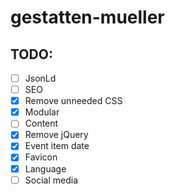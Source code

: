 # gestatten-mueller

## TODO:

- [ ] JsonLd
- [ ] SEO
- [x] Remove unneeded CSS
- [x] Modular
- [ ] Content
- [x] Remove jQuery
- [x] Event item date
- [x] Favicon
- [x] Language
- [ ] Social media
